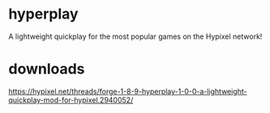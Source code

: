 # hyperplay
A lightweight quickplay for the most popular games on the Hypixel network!

# downloads
https://hypixel.net/threads/forge-1-8-9-hyperplay-1-0-0-a-lightweight-quickplay-mod-for-hypixel.2940052/
